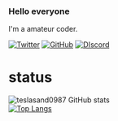 ### Hello everyone

I'm a amateur coder.

[![Twitter](https://img.shields.io/badge/-Twitter-1DA1F2.svg?logo=twitter&style=flat-square&logoColor=white)](https://twitter.com/tesla_0123)
[![GitHub](https://img.shields.io/badge/-Github-181717.svg?logo=github&style=flat-square)](https://github.com/teslasand0987)
[![DIscord](https://img.shields.io/badge/-Discord-5865F2.svg?logo=discord&style=flat-square&logoColor=white)](https://sueqk.net/twin/discord)


# status
![teslasand0987 GitHub stats](https://github-readme-stats.vercel.app/api?username=teslasand0987&count_private=true&show_icons=true&theme=dracula) <br>
[![Top Langs](https://github-readme-stats.vercel.app/api/top-langs/?username=teslasand0987&layout=compact&langs_count=8)](https://github.com/anuraghazra/github-readme-stats)
